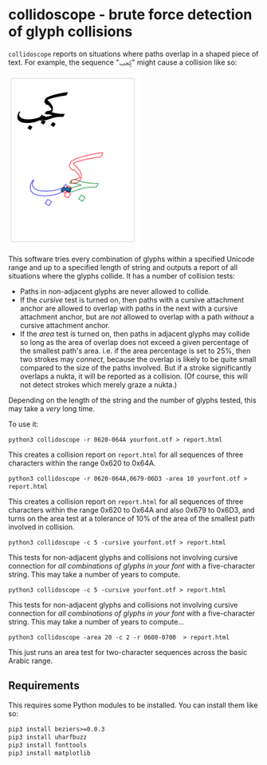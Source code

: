# collidoscope - brute force detection of glyph collisions

`collidoscope` reports on situations where paths overlap in a shaped
piece of text. For example, the sequence "ؼجب" might cause a collision like so:

![](sample-collision.png)

This software tries every combination of glyphs within a specified Unicode range and up to a specified length of string and outputs a report of all situations where the glyphs collide. It has a number of collision tests:

* Paths in non-adjacent glyphs are never allowed to collide.
* If the *cursive* test is turned on, then paths with a cursive attachment anchor are allowed to overlap with paths in the next with a cursive attachment anchor, but are *not* allowed to overlap with a path *without* a cursive attachment anchor.
* If the *area* test is turned on, then paths in adjacent glyphs may collide so long as the area of overlap does not exceed a given percentage of the smallest path's area. i.e. if the area percentage is set to 25%, then two strokes may *connect*, because the overlap is likely to be quite small compared to the size of the paths involved. But if a stroke significantly overlaps a nukta, it will be reported as a collision. (Of course, this will not detect strokes which merely graze a nukta.)

Depending on the length of the string and the number of glyphs tested, this may take a *very* long time.

To use it:

    python3 collidoscope -r 0620-064A yourfont.otf > report.html

This creates a collision report on `report.html` for all sequences of three characters within the range 0x620 to 0x64A.

    python3 collidoscope -r 0620-064A,0679-06D3 -area 10 yourfont.otf > report.html

This creates a collision report on `report.html` for all sequences of three characters within the range 0x620 to 0x64A and also 0x679 to 0x6D3, and turns on the area test at a tolerance of 10% of the area of the smallest path involved in collision.

    python3 collidoscope -c 5 -cursive yourfont.otf > report.html

This tests for non-adjacent glyphs and collisions not involving cursive connection for *all combinations of glyphs in your font* with a five-character string. This may take a number of years to compute.

    python3 collidoscope -c 5 -cursive yourfont.otf > report.html

This tests for non-adjacent glyphs and collisions not involving cursive connection for *all combinations of glyphs in your font* with a five-character string. This may take a number of years to compute...

    python3 collidoscope -area 20 -c 2 -r 0600-0700  > report.html

This just runs an area test for two-character sequences across the basic Arabic range.

## Requirements

This requires some Python modules to be installed. You can install them like so:

    pip3 install beziers>=0.0.3
    pip3 install uharfbuzz
    pip3 install fonttools
    pip3 install matplotlib
